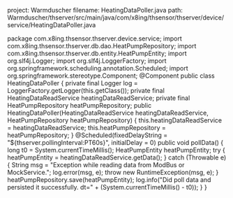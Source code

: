 project: Warmduscher
filename: HeatingDataPoller.java
path: Warmduscher/thserver/src/main/java/com/x8ing/thsensor/thserver/device/service/HeatingDataPoller.java

package com.x8ing.thsensor.thserver.device.service;
import com.x8ing.thsensor.thserver.db.dao.HeatPumpRepository;
import com.x8ing.thsensor.thserver.db.entity.HeatPumpEntity;
import org.slf4j.Logger;
import org.slf4j.LoggerFactory;
import org.springframework.scheduling.annotation.Scheduled;
import org.springframework.stereotype.Component;
@Component
public class HeatingDataPoller {
    private final Logger log = LoggerFactory.getLogger(this.getClass());
    private final HeatingDataReadService heatingDataReadService;
    private final HeatPumpRepository heatPumpRepository;
    public HeatingDataPoller(HeatingDataReadService heatingDataReadService, HeatPumpRepository heatPumpRepository) {
        this.heatingDataReadService = heatingDataReadService;
        this.heatPumpRepository = heatPumpRepository;
    }
    @Scheduled(fixedDelayString = "${thserver.pollingInterval:PT60s}", initialDelay = 0)
    public void pollData() {
        long t0 = System.currentTimeMillis();
        HeatPumpEntity heatPumpEntity;
        try {
            heatPumpEntity = heatingDataReadService.getData();
        } catch (Throwable e) {
            String msg = "Exception while reading data from ModBus or MockService.";
            log.error(msg, e);
            throw new RuntimeException(msg, e);
        }
        heatPumpRepository.save(heatPumpEntity);
        log.info("Did poll data and persisted it successfully. dt=" + (System.currentTimeMillis() - t0));
    }
}